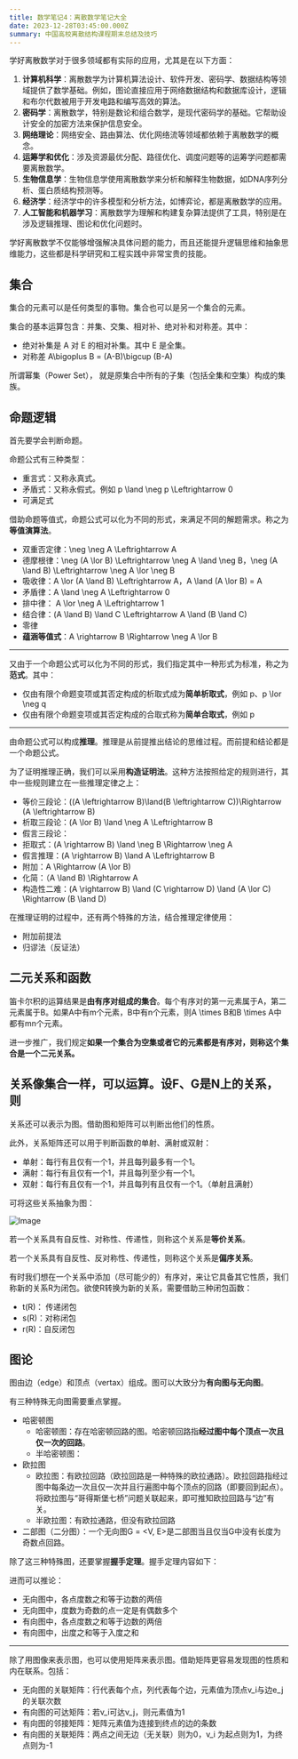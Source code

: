```yaml
---
title: 数学笔记4：离散数学笔记大全
date: 2023-12-28T03:45:00.000Z
summary: 中国高校离散结构课程期末总结及技巧
---
```



学好离散数学对于很多领域都有实际的应用，尤其是在以下方面：

1. **计算机科学**：离散数学为计算机算法设计、软件开发、密码学、数据结构等领域提供了数学基础。例如，图论直接应用于网络数据结构和数据库设计，逻辑和布尔代数被用于开发电路和编写高效的算法。
2. **密码学**：离散数学，特别是数论和组合数学，是现代密码学的基础。它帮助设计安全的加密方法来保护信息安全。
3. **网络理论**：网络安全、路由算法、优化网络流等领域都依赖于离散数学的概念。
4. **运筹学和优化**：涉及资源最优分配、路径优化、调度问题等的运筹学问题都需要离散数学。
5. **生物信息学**：生物信息学使用离散数学来分析和解释生物数据，如DNA序列分析、蛋白质结构预测等。
6. **经济学**：经济学中的许多模型和分析方法，如博弈论，都是离散数学的应用。
7. **人工智能和机器学习**：离散数学为理解和构建复杂算法提供了工具，特别是在涉及逻辑推理、图论和优化问题时。

学好离散数学不仅能够增强解决具体问题的能力，而且还能提升逻辑思维和抽象思维能力，这些都是科学研究和工程实践中非常宝贵的技能。



## 集合

集合的元素可以是任何类型的事物。集合也可以是另一个集合的元素。

集合的基本运算包含：并集、交集、相对补、绝对补和对称差。其中：
- 绝对补集是 A 对 E 的相对补集。其中 E 是全集。
- 对称差 A\bigoplus B = (A-B)\bigcup (B-A)

所谓幂集（Power Set）， 就是原集合中所有的子集（包括全集和空集）构成的集族。

## 命题逻辑

首先要学会判断命题。

命题公式有三种类型：
- 重言式：又称永真式。
- 矛盾式：又称永假式。例如 p \land \neg p \Leftrightarrow 0
- 可满足式

借助命题等值式，命题公式可以化为不同的形式，来满足不同的解题需求。称之为**等值演算法**。
- 双重否定律：\neg \neg A \Leftrightarrow A
- 德摩根律：\neg (A \lor B) \Leftrightarrow \neg A \land \neg B，\neg (A \land B) \Leftrightarrow \neg A \lor \neg B
- 吸收律：A \lor (A \land B) \Leftrightarrow A，A \land (A \lor B) = A
- 矛盾律：A \land \neg A \Leftrightarrow 0
- 排中律： A \lor \neg A \Leftrightarrow 1
- 结合律：(A \land B) \land C \Leftrightarrow A \land (B \land C)
- 零律
- **蕴涵等值式**：A \rightarrow B \Rightarrow \neg A \lor B

---

又由于一个命题公式可以化为不同的形式，我们指定其中一种形式为标准，称之为**范式**。其中：
- 仅由有限个命题变项或其否定构成的析取式成为**简单析取式**，例如 p、p \lor \neg q
- 仅由有限个命题变项或其否定构成的合取式称为**简单合取式**，例如 p

---

由命题公式可以构成**推理**。推理是从前提推出结论的思维过程。而前提和结论都是一个命题公式。

为了证明推理正确，我们可以采用**构造证明法**。这种方法按照给定的规则进行，其中一些规则建立在一些推理定律之上：
- 等价三段论：((A \leftrightarrow B)\land(B \leftrightarrow C))\Rightarrow (A \leftrightarrow B)
- 析取三段论：(A \lor B) \land \neg A \Leftrightarrow B
- 假言三段论：
- 拒取式：(A \rightarrow B) \land \neg B \Rightarrow \neg A
- 假言推理：(A \rightarrow B) \land A \Leftrightarrow B
- 附加：A \Rightarrow (A \lor B)
- 化简：（A \land B) \Rightarrow A
- 构造性二难：(A \rightarrow B) \land (C \rightarrow D) \land (A \lor C) \Rightarrow (B \land D)

在推理证明的过程中，还有两个特殊的方法，结合推理定律使用：
- 附加前提法
- 归谬法（反证法）





## 二元关系和函数

笛卡尔积的运算结果是**由有序对组成的集合**。每个有序对的第一元素属于A，第二元素属于B。如果A中有m个元素，B中有n个元素，则A \times B和B \times A中都有mn个元素。

进一步推广，我们规定**如果一个集合为空集或者它的元素都是有序对，则称这个集合是一个二元关系。**

关系像集合一样，可以运算。设F、G是N上的关系，则
- 

关系还可以表示为图。借助图和矩阵可以判断出他们的性质。

此外，关系矩阵还可以用于判断函数的单射、满射或双射：
- 单射：每行有且仅有一个1，并且每列最多有一个1。
- 满射：每行有且仅有一个1，并且每列至少有一个1。
- 双射：每行有且仅有一个1，并且每列有且仅有一个1。（单射且满射）

可将这些关系抽象为图：

![Image](/image/post/Screenshot_2023-12-24_at_19.40.22.png)

若一个关系具有自反性、对称性、传递性，则称这个关系是**等价关系**。

若一个关系具有自反性、反对称性、传递性，则称这个关系是**偏序关系**。

有时我们想在一个关系中添加（尽可能少的）有序对，来让它具备其它性质，我们称新的关系R为闭包。欲使R转换为新的关系，需要借助三种闭包函数：
- t(R)： 传递闭包
- s(R)：对称闭包
- r(R)：自反闭包



## 图论

图由边（edge）和顶点（vertax）组成。图可以大致分为**有向图与无向图**。

有三种特殊无向图需要重点掌握。
- 哈密顿图
  - 哈密顿图：存在哈密顿回路的图。哈密顿回路指**经过图中每个顶点一次且仅一次的回路**。
  - 半哈密顿图：
- 欧拉图
  - 欧拉图：有欧拉回路（欧拉回路是一种特殊的欧拉通路）。欧拉回路指经过图中每条边一次且仅一次并且行遍图中每个顶点的回路（即要回到起点）。将欧拉图与“哥得斯堡七桥”问题关联起来，即可推知欧拉回路与“边”有关。
  - 半欧拉图：有欧拉通路，但没有欧拉回路
- 二部图（二分图）：一个无向图G = <V, E>是二部图当且仅当G中没有长度为奇数点回路。

除了这三种特殊图，还要掌握**握手定理**。握手定理内容如下：

进而可以推论：
- 无向图中，各点度数之和等于边数的两倍
- 无向图中，度数为奇数的点一定是有偶数多个
- 有向图中，各点度数之和等于边数的两倍
- 有向图中，出度之和等于入度之和

---

除了用图像来表示图，也可以使用矩阵来表示图。借助矩阵更容易发现图的性质和内在联系。包括：
- 无向图的关联矩阵：行代表每个点，列代表每个边，元素值为顶点v_i与边e_j的关联次数
- 有向图的可达矩阵：若v_i可达v_j，则元素值为1
- 有向图的邻接矩阵：矩阵元素值为连接到终点的边的条数
- 有向图的关联矩阵：两点之间无边（无关联）则为0，v_i 为起点则为1，为终点则为-1


